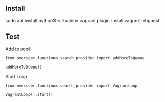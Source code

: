 

## Install

sudo apt install python3-virtualenv
vagrant plugin install vagrant-vbguest

## Test

Add to pool

`from overseer.functions.search_provider import addMoreToQueue`

`addMoreToQueue()`


Start Loop

`from overseer.functions.search_provider import VagrantLoop`

`VagrantLoop().start()`



